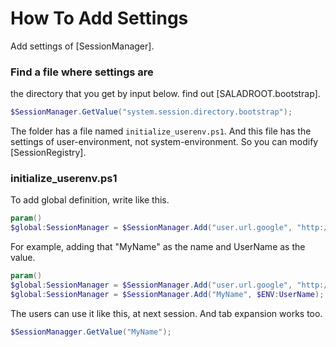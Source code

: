 # How To Add Settings
Add settings of [SessionManager].

### Find a file where settings are
the directory that you get by input below.
find out [SALADROOT.bootstrap].
``` powershell
$SessionManager.GetValue("system.session.directory.bootstrap");
```

The folder has a file named ```initialize_userenv.ps1```.
And this file has the settings of user-environment, not system-environment.
So you can modify [SessionRegistry].

### initialize_userenv.ps1
To add global definition, write like this.
``` powershell
param()
$global:SessionManager = $SessionManager.Add("user.url.google", "http://www.google.com/");
```

For example, adding that "MyName" as the name and UserName as the value.
``` powershell
param()
$global:SessionManager = $SessionManager.Add("user.url.google", "http://www.google.com/");
$global:SessionManager = $SessionManager.Add("MyName", $ENV:UserName);
```

The users can use it like this, at next session.
And tab expansion works too.
``` powershell
$SessionManagger.GetValue("MyName");
```
